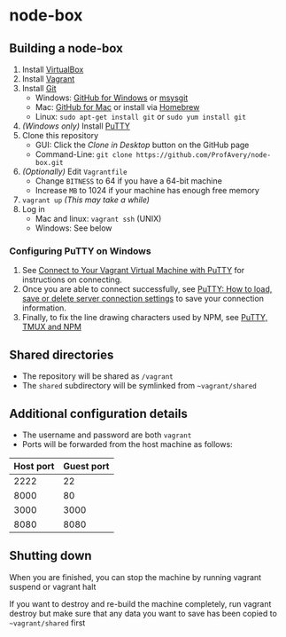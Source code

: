 # node-box

## Building a node-box

1. Install [VirtualBox](https://www.virtualbox.org/)
2. Install [Vagrant](http://www.vagrantup.com/)
3. Install [Git](http://git-scm.com/)
    - Windows: [GitHub for Windows](http://windows.github.com/) or [msysgit](http://msysgit.github.io/)
    - Mac: [GitHub for Mac](http://mac.github.com/) or install via [Homebrew](http://brew.sh/)
    - Linux: `sudo apt-get install git` or `sudo yum install git`
4. *(Windows only)* Install [PuTTY](http://www.chiark.greenend.org.uk/~sgtatham/putty/)
5. Clone this repository
    - GUI: Click the *Clone in Desktop* button on the GitHub page
    - Command-Line: `git clone https://github.com/ProfAvery/node-box.git`
6. *(Optionally)* Edit `Vagrantfile`
    - Change `BITNESS` to 64 if you have a 64-bit machine
    - Increase `MB` to 1024 if your machine has enough free memory
7. `vagrant up` *(This may take a while)*
8. Log in
    - Mac and linux: `vagrant ssh` (UNIX)
    - Windows: See below

### Configuring PuTTY on Windows

1. See
[Connect to Your Vagrant Virtual Machine with PuTTY](https://github.com/Varying-Vagrant-Vagrants/VVV.wiki.git)
for instructions on connecting.
2. Once you are able to connect successfully, see
[PuTTY: How to load, save or delete server connection settings](http://kb.site5.com/shell-access-ssh/putty-how-to-load-save-or-delete-server-connection-settings/)
to save your connection information.
3. Finally, to fix the line drawing characters used by NPM, see
[PuTTY, TMUX and NPM](http://curiouslynerdy.com/2013/09/putty-tmux-and-npm/)

## Shared directories

- The repository will be shared as `/vagrant`
- The `shared` subdirectory will be symlinked from `~vagrant/shared`

## Additional configuration details
- The username and password are both `vagrant`
- Ports will be forwarded from the host machine as follows:

Host port | Guest port
--------- | ----------
2222      | 22
8000      | 80
3000      | 3000
8080      | 8080

## Shutting down

When you are finished, you can stop the machine by running
    vagrant suspend
or
    vagrant halt
    
If you want to destroy and re-build the machine completely, run
    vagrant destroy
but make sure that any data you want to save has been copied to `~vagrant/shared` first

